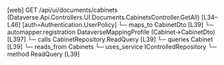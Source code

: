 [web] GET /api/ui/documents/cabinets  (Dataverse.Api.Controllers.UI.Documents.CabinetsController.GetAll)  [L34–L46] [auth=Authentication.UserPolicy]
  └─ maps_to CabinetDto [L39]
    └─ automapper.registration DataverseMappingProfile (Cabinet->CabinetDto) [L397]
  └─ calls CabinetRepository.ReadQuery [L39]
  └─ queries Cabinet [L39]
    └─ reads_from Cabinets
  └─ uses_service IControlledRepository<Cabinet>
    └─ method ReadQuery [L39]

